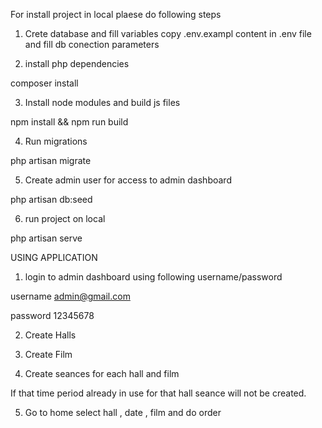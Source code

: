 For install project in local plaese do following steps

1. Crete database and fill  variables 
copy .env.exampl content in .env file and fill db conection parameters

2. install php  dependencies

composer install 

3. Install node modules and build js files 

npm install && npm run build


4. Run migrations

php artisan migrate 


5. Create admin user for access to admin dashboard

php artisan db:seed 

6. run  project on local

php artisan serve

USING APPLICATION 

1. login to admin dashboard using following username/password

username admin@gmail.com

password 12345678

2. Create Halls 

3. Create Film 

4. Create seances for each hall and film 

If that time period already in use for that hall seance will not be created. 

5. Go to home select hall , date , film and do order

